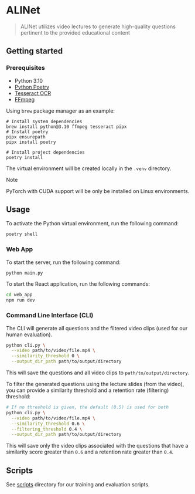 # ALINet

> ALINet utilizes video lectures to generate high-quality questions pertinent to the provided educational content

## Getting started

### Prerequisites

- Python 3.10
- [Python Poetry](https://python-poetry.org/)
- [Tesseract OCR](https://github.com/tesseract-ocr/tesseract)
- [FFmpeg](https://ffmpeg.org/)

Using `brew` package manager as an example:

```shell
# Install system dependencies
brew install python@3.10 ffmpeg tesseract pipx
# Install poetry
pipx ensurepath
pipx install poetry

# Install project dependencies
poetry install
```

The virtual environment will be created locally in the `.venv` directory.

> [!NOTE]
> PyTorch with CUDA support will be only be installed on Linux environments.

## Usage

To activate the Python virtual environment, run the following command:

```sh
poetry shell
```

### Web App

To start the server, run the following command:

```sh
python main.py
```

To start the React application, run the following commands:

```sh
cd web_app
npm run dev
```

### Command Line Interface (CLI)

The CLI will generate all questions and the filtered video clips (used for our human evaluation).

```sh
python cli.py \
  --video path/to/video/file.mp4 \
  --similarity_threshold 0 \
  --output_dir_path path/to/output/directory
```

This will save the questions and all video clips to `path/to/output/directory`.

To filter the generated questions using the lecture slides (from the video), you
can provide a similarity threshold and a retention rate (filtering) threshold:

```sh
# If no threshold is given, the default (0.5) is used for both
python cli.py \
  --video path/to/video/file.mp4 \
  --similarity_threshold 0.6 \
  --filtering_threshold 0.4 \
  --output_dir_path path/to/output/directory
```

This will save only the video clips associated with the questions that have a similarity score greater than `0.6` and a retention rate greater than `0.4`.

## Scripts

See [scripts](scripts/) directory for our training and evaluation scripts.
